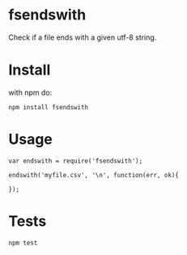 fsendswith
=========

Check if a file ends with a given utf-8 string.


Install
=======

with npm do:

    npm install fsendswith


Usage
=====

    var endswith = require('fsendswith');

    endswith('myfile.csv', '\n', function(err, ok){
    
    });


Tests
=====

    npm test
